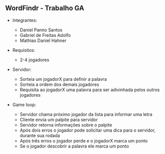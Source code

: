 ## WordFindr - Trabalho GA

- Integrantes:
  - Daniel Panno Santos
  - Gabriel de Freitas Adolfo
  - Mathias Daniel Hahner


- Requisitos:
  - 2-4 jogadores


- Servidor:
  - Sorteia um jogadorX para definir a palavra
  - Sorteia a ordem dos demais jogadores
  - Requisita ao jogadorX uma palavra para ser adivinhada pelos outros jogadores


- Game loop:
  - Servidor chama próximo jogador da lista para informar uma letra
  - Cliente envia um palpite para servidor
  - Servidor retorna informações sobre o palpite
  - Após dois erros o jogador pode solicitar uma dica para o servidor, durante sua rodada
  - Após três erros o jogador perde e o jogadorX marca um ponto
  - Se o jogador descobrir a palavra ele marca um ponto
